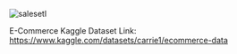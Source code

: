 ![salesetl](https://github.com/user-attachments/assets/aca8726a-21db-43e5-b28b-4f3f20ee0005)

E-Commerce Kaggle Dataset Link: https://www.kaggle.com/datasets/carrie1/ecommerce-data
